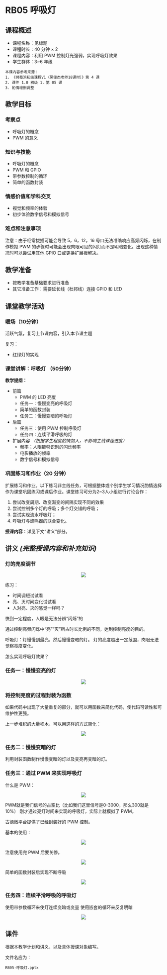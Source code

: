 # RB05 呼吸灯

## 课程概述

- 课程名称：见标题
- 课程时长：40 分钟 × 2
- 课程内容：利用 PWM 控制灯光强弱，实现呼吸灯效果
- 学生群体：3~6 年级

```plain
本课内容参考来源：
1. 《树莓派初级课程V1（吴俊杰老师18课时）》第 4 课
2. 课件 1.0 初级 1，第 05 课 
3. 酌情增删调整
```

## 教学目标

### 考察点

- 呼吸灯的概念
- PWM 的意义

### 知识与技能

- 呼吸灯的概念
- PWM 和 GPIO
- 带参数控制的循环
- 简单的函数封装

### 情感价值和学科交叉

- 视觉和频率的体验
- 初步体验数字信号和模拟信号

### 难点和注意事项

注意：由于经常拔插可能会导致 5，6，12，16 号口无法准确响应高频闪烁，在制作模拟 PWM 的步骤时可能会出现肉眼可见的闪灯而不是明暗变化。出现这种情况时可以尝试用其他 GPIO 口或更换扩展板解决。

## 教学准备

- 按教学准备基础要求进行准备
- 其它准备工作：需要延长线（杜邦线）连接 GPIO 和 LED

## 课堂教学活动


### 暖场（10分钟）

活跃气氛，复习上节课内容，引入本节课主题

复习：

- 红绿灯的实现

### 课堂讲解：呼吸灯 （50分钟）

**教学提纲：**

- 前篇
    - PWM 的 LED 亮度
    - 任务一：慢慢变亮的呼吸灯
    - 简单的函数封装
    - 任务二：慢慢变暗的呼吸灯
- 后篇
    - 任务三：使用 PWM 控制呼吸灯
    - 任务四：连续平滑呼吸的灯
- 扩展内容 *（根据学生程度酌情加入，不影响主线课程进度）*
    - 频率；人眼能够识别的闪烁频率
    - 电影播放的帧率 
    - 数字信号和模拟信号

### 巩固练习和作业（20 分钟）

扩展练习和作业。以下练习非主线任务，可根据整体或个别学生学习情况酌情选择作为课堂巩固练习或课后作业。课堂练习可分为2~3人小组进行讨论合作：

1. 尝试改变周期、改变渐变的间隔实现不同的效果
2. 尝试控制多个灯的呼吸；多个灯交错的呼吸；
3. 尝试实现流水呼吸灯；
4. 呼吸灯与蜂鸣器的联合变化。

**授课内容**：详见下文“讲义”部分。

## 讲义 *(完整授课内容和补充知识)*

### 灯的亮度调节

<div align="center">
    <img src="/media/15574583021836.jpg">
</div>

练习：

- 时间调短试试看
- 亮、灭时间变化试试看
- 人对亮、灭的感觉一样吗？

快到一定程度，人眼是无法分辨“闪烁”的

通过控制高频闪烁中“亮”“灭”所占时长比例的不同，达到控制亮度的目的。

呼吸灯：灯慢慢到最亮，然后慢慢变暗的灯。
灯的亮度超出一定范围，肉眼无法觉察亮度变化。

怎么实现呼吸灯效果？

### 任务一：慢慢变亮的灯

<div align="center">
    <img src="/media/15575446472553.jpg">
</div>

### 将控制亮度的过程封装为函数

如果代码中出现了大量重复的部分，就可以用函数来简化代码，使代码可读性和可维护性更强。

上一步堆积的大量积木，可以用这样的方式简化：

<div align="center">
    <img src="/media/15574900618990.jpg">
</div>

### 任务二：慢慢变暗的灯

利用封装函数制作慢慢变暗的灯以及变亮再变暗的灯。

### 任务三：通过 PWM 来实现呼吸灯

什么是 PWM：

<div align="center">
    <img src="/media/15574583648312.jpg">
</div>

PWM就是我们信号的占空比（比如我们这里信号是0-3000，那么300就是10%）
刚才通过亮灯时间来实现的呼吸灯，实际上就模拟了 PWM。

古德微平台提供了已经封装好的 PWM 控制。

基本的使用：

<div align="center">
    <img src="/media/15574907269747.jpg">
</div>

注意使用完 PWM 后要关停。

<div align="center">
    <img src="/media/15575454109478.jpg">
</div>

简单的函数封装后实现不断呼吸

<div align="center">
    <img src="/media/15575455576224.jpg">
</div>

### 任务四：连续平滑呼吸的呼吸灯

使用带参数循环来使灯连续变暗或变量
使用嵌套的循环来反复明暗

<div align="center">
    <img src="/media/15575458759807.jpg">
</div>

## 课件

根据本教学计划和讲义，以及具体授课对象编写。

文件名应为：

`RB05-呼吸灯.pptx`

